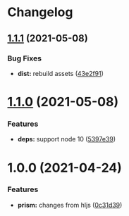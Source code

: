 # Changelog

## [1.1.1](https://github.com/NullVoxPopuli/prismjs-glimmer/compare/v1.1.0...v1.1.1) (2021-05-08)


### Bug Fixes

* **dist:** rebuild assets ([43e2f91](https://github.com/NullVoxPopuli/prismjs-glimmer/commit/43e2f91c96bdabd2e3e53e49caf65aa961f60f81))

# [1.1.0](https://github.com/NullVoxPopuli/prismjs-glimmer/compare/v1.0.0...v1.1.0) (2021-05-08)


### Features

* **deps:** support node 10 ([5397e39](https://github.com/NullVoxPopuli/prismjs-glimmer/commit/5397e39311b1244b0524137aa4e8d00713d43e90))

# 1.0.0 (2021-04-24)


### Features

* **prism:** changes from hljs ([0c31d39](https://github.com/NullVoxPopuli/prismjs-glimmer/commit/0c31d39bff908ebc5ad60ac7179c9444b8c09717))
